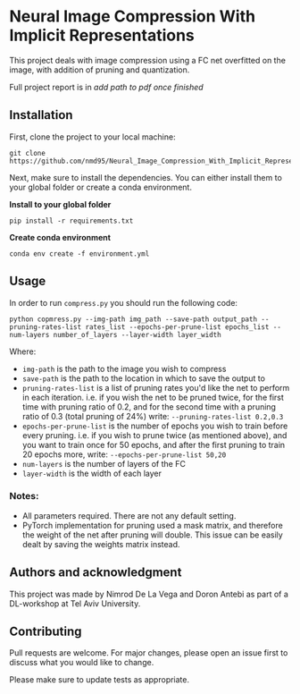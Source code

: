 # Neural Image Compression With Implicit Representations
This project deals with image compression using a FC net overfitted on the image, with addition of pruning and quantization. 

Full project report is in *add path to pdf once finished*

## Installation
First, clone the project to your local machine:
```
git clone https://github.com/nmd95/Neural_Image_Compression_With_Implicit_Representations.git
```

Next, make sure to install the dependencies. You can either install them to your global folder or create a conda environment.

**Install to your global folder**
```
pip install -r requirements.txt
```

**Create conda environment**
```
conda env create -f environment.yml
```

## Usage
In order to run ```compress.py``` you should run the following code:
```
python copmress.py --img-path img_path --save-path output_path --pruning-rates-list rates_list --epochs-per-prune-list epochs_list --num-layers number_of_layers --layer-width layer_width
```
Where: 

* ```img-path``` is the path to the image you wish to compress
* ```save-path``` is the path to the location in which to save the output to
* ```pruning-rates-list``` is a list of pruning rates you'd like the net to perform in each iteration. i.e. if you wish the net to be pruned twice, for the first time with pruning ratio of 0.2, and for the second time with a pruning ratio of 0.3 (total pruning of  24%)
write: 
```--pruning-rates-list 0.2,0.3```
* ```epochs-per-prune-list``` is the number of epochs you wish to train before every pruning. i.e. if you wish to prune twice (as mentioned above), and you want to train once for 50 epochs, and after the first pruning to train 20 epochs more, write: ```--epochs-per-prune-list 50,20```
* ```num-layers``` is the number of layers of the FC
* ```layer-width``` is the width of each layer

### Notes: 
* All parameters required. There are not any default setting. 
* PyTorch implementation for pruning used a mask matrix, and therefore the weight of the net after pruning will double. This issue can be easily dealt by saving the weights matrix instead. 

## Authors and acknowledgment
This project was made by Nimrod De La Vega and Doron Antebi as part of a DL-workshop at Tel Aviv University.

## Contributing
Pull requests are welcome. For major changes, please open an issue first to discuss what you would like to change.


Please make sure to update tests as appropriate.
